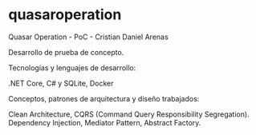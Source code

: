 # quasaroperation
Quasar Operation - PoC - Cristian Daniel Arenas

Desarrollo de prueba de concepto.

Tecnologías y lenguajes de desarrollo:

.NET Core, C# y SQLite, Docker

Conceptos, patrones de arquitectura y diseño trabajados:

Clean Architecture, CQRS (Command Query Responsibility Segregation).
Dependency Injection, Mediator Pattern, Abstract Factory.


